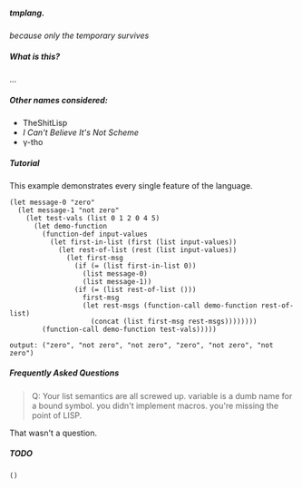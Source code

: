 ##### **tmplang.**

*because only the temporary survives*

##### What is this?

...

##### Other names considered:

* TheShitLisp
* *I Can't Believe It's Not Scheme*
* γ-tho

##### Tutorial

This example demonstrates every single feature of the language.

```
(let message-0 "zero"
  (let message-1 "not zero"
    (let test-vals (list 0 1 2 0 4 5)
      (let demo-function
        (function-def input-values
          (let first-in-list (first (list input-values))
            (let rest-of-list (rest (list input-values))
              (let first-msg
                (if (= (list first-in-list 0))
                  (list message-0)
                  (list message-1))
                (if (= (list rest-of-list ()))
                  first-msg
                  (let rest-msgs (function-call demo-function rest-of-list)
                    (concat (list first-msg rest-msgs))))))))
        (function-call demo-function test-vals)))))

output: ("zero", "not zero", "not zero", "zero", "not zero", "not zero")
```

##### Frequently Asked Questions

> Q: Your list semantics are all screwed up. variable is a dumb name for a
>    bound symbol. you didn't implement macros. you're missing the point of LISP.

That wasn't a question.

##### TODO

`()`


